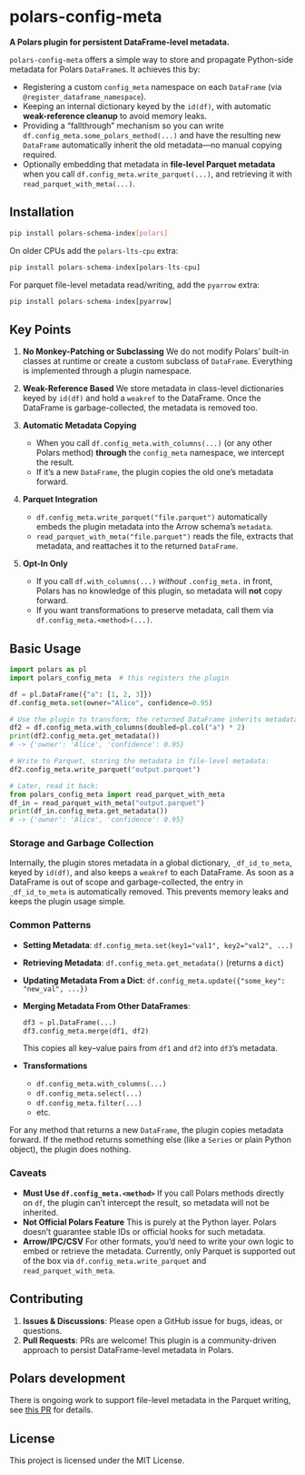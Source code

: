 # polars-config-meta

**A Polars plugin for persistent DataFrame-level metadata.**

`polars-config-meta` offers a simple way to store and propagate Python-side metadata for Polars `DataFrame`s. It achieves this by:

- Registering a custom `config_meta` namespace on each `DataFrame` (via `@register_dataframe_namespace`).
- Keeping an internal dictionary keyed by the `id(df)`, with automatic **weak-reference cleanup** to avoid memory leaks.
- Providing a “fallthrough” mechanism so you can write `df.config_meta.some_polars_method(...)` and have the resulting new `DataFrame` automatically inherit the old metadata—no manual copying required.
- Optionally embedding that metadata in **file‐level Parquet metadata** when you call `df.config_meta.write_parquet(...)`, and retrieving it with `read_parquet_with_meta(...)`.

## Installation

```bash
pip install polars-schema-index[polars]
```

On older CPUs add the `polars-lts-cpu` extra:

```python
pip install polars-schema-index[polars-lts-cpu]
```

For parquet file-level metadata read/writing, add the `pyarrow` extra:

```python
pip install polars-schema-index[pyarrow]
```

## Key Points

1. **No Monkey-Patching or Subclassing**
   We do not modify Polars’ built-in classes at runtime or create a custom subclass of `DataFrame`. Everything is implemented through a plugin namespace.

2. **Weak-Reference Based**
   We store metadata in class-level dictionaries keyed by `id(df)` and hold a `weakref` to the DataFrame. Once the DataFrame is garbage-collected, the metadata is removed too.

3. **Automatic Metadata Copying**
   - When you call `df.config_meta.with_columns(...)` (or any other Polars method) **through** the `config_meta` namespace, we intercept the result.
   - If it’s a new `DataFrame`, the plugin copies the old one’s metadata forward.

4. **Parquet Integration**
   - `df.config_meta.write_parquet("file.parquet")` automatically embeds the plugin metadata into the Arrow schema’s `metadata`.
   - `read_parquet_with_meta("file.parquet")` reads the file, extracts that metadata, and reattaches it to the returned `DataFrame`.

5. **Opt-In Only**
   - If you call `df.with_columns(...)` *without* `.config_meta.` in front, Polars has no knowledge of this plugin, so metadata will **not** copy forward.
   - If you want transformations to preserve metadata, call them via `df.config_meta.<method>(...)`.

## Basic Usage

```python
import polars as pl
import polars_config_meta  # this registers the plugin

df = pl.DataFrame({"a": [1, 2, 3]})
df.config_meta.set(owner="Alice", confidence=0.95)

# Use the plugin to transform; the returned DataFrame inherits metadata:
df2 = df.config_meta.with_columns(doubled=pl.col("a") * 2)
print(df2.config_meta.get_metadata())
# -> {'owner': 'Alice', 'confidence': 0.95}

# Write to Parquet, storing the metadata in file-level metadata:
df2.config_meta.write_parquet("output.parquet")

# Later, read it back:
from polars_config_meta import read_parquet_with_meta
df_in = read_parquet_with_meta("output.parquet")
print(df_in.config_meta.get_metadata())
# -> {'owner': 'Alice', 'confidence': 0.95}
```

### Storage and Garbage Collection

Internally, the plugin stores metadata in a global dictionary, `_df_id_to_meta`, keyed by `id(df)`,
and also keeps a `weakref` to each DataFrame. As soon as a DataFrame is out of scope and
garbage-collected, the entry in `_df_id_to_meta` is automatically removed. This prevents memory
leaks and keeps the plugin usage simple.

### Common Patterns

- **Setting Metadata**: `df.config_meta.set(key1="val1", key2="val2", ...)`
- **Retrieving Metadata**: `df.config_meta.get_metadata()` (returns a `dict`)
- **Updating Metadata From a Dict**: `df.config_meta.update({"some_key": "new_val", ...})`
- **Merging Metadata From Other DataFrames**:
  ```python
  df3 = pl.DataFrame(...)
  df3.config_meta.merge(df1, df2)
  ```
  This copies all key–value pairs from `df1` and `df2` into `df3`’s metadata.

- **Transformations**
  - `df.config_meta.with_columns(...)`
  - `df.config_meta.select(...)`
  - `df.config_meta.filter(...)`
  - etc.

For any method that returns a new `DataFrame`, the plugin copies metadata forward. If the method
returns something else (like a `Series` or plain Python object), the plugin does nothing.

### Caveats

- **Must Use `df.config_meta.<method>`**
  If you call Polars methods directly on `df`, the plugin can’t intercept the result, so metadata will not be inherited.
- **Not Official Polars Feature**
  This is purely at the Python layer. Polars doesn’t guarantee stable IDs or official hooks for such metadata.
- **Arrow/IPC/CSV**
  For other formats, you’d need to write your own logic to embed or retrieve the metadata. Currently, only Parquet is supported out of the box via `df.config_meta.write_parquet` and `read_parquet_with_meta`.

## Contributing

1. **Issues & Discussions**: Please open a GitHub issue for bugs, ideas, or questions.
2. **Pull Requests**: PRs are welcome! This plugin is a community-driven approach to persist DataFrame-level metadata in Polars.

## Polars development

There is ongoing work to support file-level metadata in the Parquet writing, see [this PR](https://github.com/pola-rs/polars/pull/21806) for details.

## License

This project is licensed under the MIT License.
